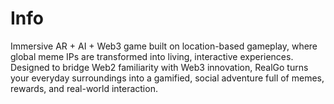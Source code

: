 # Info
Immersive AR + AI + Web3 game built on location-based gameplay, where global meme IPs are transformed into living, interactive experiences. Designed to bridge Web2 familiarity with Web3 innovation, RealGo turns your everyday surroundings into a gamified, social adventure full of memes, rewards, and real-world interaction.
